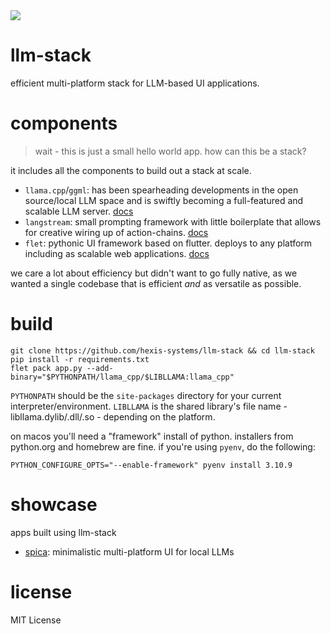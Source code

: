 
<img src="assets/screencast.gif">

# llm-stack

efficient multi-platform stack for LLM-based UI applications.

# components

> wait - this is just a small hello world app. how can this be a stack?

it includes all the components to build out a stack at scale.

- `llama.cpp`/`ggml`: has been spearheading developments in the open source/local LLM space and is swiftly becoming a full-featured and scalable LLM server. [docs](https://llama-cpp-python.readthedocs.io)
- `langstream`: small prompting framework with little boilerplate that allows for creative wiring up of action-chains. [docs](https://rogeriochaves.github.io/langstream)
- `flet`: pythonic UI framework based on flutter. deploys to any platform including as scalable web applications. [docs](https://flet.dev/docs)

we care a lot about efficiency but didn't want to go fully native, as we wanted a single codebase that is efficient _and_ as versatile as possible.

# build

```
git clone https://github.com/hexis-systems/llm-stack && cd llm-stack
pip install -r requirements.txt
flet pack app.py --add-binary="$PYTHONPATH/llama_cpp/$LIBLLAMA:llama_cpp"
```
`PYTHONPATH` should be the `site-packages` directory for your current interpreter/environment. `LIBLLAMA` is the shared library's file name - libllama.dylib/.dll/.so - depending on the platform.

on macos you'll need a "framework" install of python. installers from python.org and homebrew are fine. if you're using `pyenv`, do the following:

```
PYTHON_CONFIGURE_OPTS="--enable-framework" pyenv install 3.10.9
```

# showcase

apps built using llm-stack

- [spica](https://hexis.systems/spica): minimalistic multi-platform UI for local LLMs

# license

MIT License
